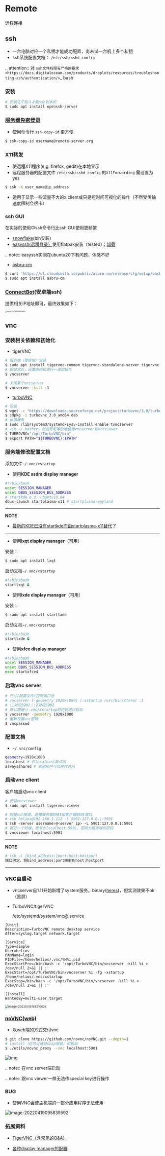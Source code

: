 # Remote

远程连接

## ssh

* 一台电脑对应一个私钥才能成功配置，尚未试一台机上多个私钥
* ssh系统配置文档： `/etc/ssh/sshd_config`

.. attention::  对 `ssh文件权限有严格的要求 <https://docs.digitalocean.com/products/droplets/resources/troubleshooting-ssh/authentication/>`_ bash

### 安装

```bash
# 安装这个别人才能ssh到本机
$ sudo apt install openssh-server
```

### [服务器免密登录](https://wiki.archlinux.org/title/SSH_keys#Copying_the_public_key_to_the_remote_server)

* 使用命令行 `ssh-copy-id` 更方便

```bash
$ ssh-copy-id username@remote-server.org
```

### X11转发

* 使远程X11程序(e.g. firefox, gedit)在本地显示
* 远程服务器的配置文件 `/etc/ssh/sshd_config` 的`X11Forwarding` 需设置为yes

```bash
$ ssh -X user_name@ip_address
```

* 适用于显示一些流量不大的x client或只是短时间可视化的操作（不然受传输速度限制会很卡）

### ssh GUI

在实际的使用中ssh命令行比ssh GUI使用更频繁

* [snowflake](https://github.com/subhra74/snowflake)(bin安装)
* [easyssh(远程登录）](https://github.com/muriloventuroso/easyssh#install-with-flatpak)使用flatpak安装（tested）；[卸载](https://discover.manjaro.org/flatpaks/com.github.muriloventuroso.easyssh)

.. note:: easyssh实测在ubuntu20下有问题，体感不好

* [asbru-cm](https://github.com/asbru-cm/asbru-cm)

```bash
$ curl 'https://dl.cloudsmith.io/public/asbru-cm/release/cfg/setup/bash.deb.sh' | sudo bash
$ sudo apt install asbru-cm
```

### [ConnectBot](https://connectbot.org/)(安卓端ssh)

提供相关IP地址即可，最终效果如下：

<img src="https://natsu-akatsuki.oss-cn-guangzhou.aliyuncs.com/img/image-20211202105905884.png" alt="image-20211202105904455" style="zoom: 33%;" />

## vnc

### 安装相关依赖和初始化

* tigerVNC

```bash
# 服务端（受控端）安装
$ sudo apt install tigervnc-common tigervnc-standalone-server tigervnc-xorg-extension
# 安装完后，设置密码和进行一波初始化
$ vncserver

# 关闭某个vncserver
$ vncserver -kill :1
```

* [turboVNC](https://sourceforge.net/projects/turbovnc/files/)

```bash
# 安装
$ wget -c "https://downloads.sourceforge.net/project/turbovnc/3.0/turbovnc_3.0_amd64.deb?ts=gAAAAABikQPtLcfRHL3VSbB2izA4d1rmaDANhrm7xE00zhL8-q403sxZhfLgXYz13VHS8v0BHCeeEG49ObEjAfFv44hCZnH5hA%3D%3D&use_mirror=udomain&r=https%3A%2F%2Fsourceforge.net%2Fprojects%2Fturbovnc%2Ffiles%2F3.0%2F" -O turbovnc_3.0_amd64.deb
$ sdpkg -i turbovnc_3.0_amd64.deb
# 设置服务
$ sudo /lib/systemd/systemd-sysv-install enable tvncserver
# vim ~/.bashrc，然后即可等价地使用vncserver和vncviewer...
$ TURBOVNC="/opt/TurboVNC/bin"
$ export PATH="${TURBOVNC}:$PATH"
```

### 服务端修改配置文档

添加文件`~/.vnc/xstartup`

* 使用**KDE ssdm display manager**

```bash
#!/bin/bash
unset SESSION_MANAGER
unset DBUS_SESSION_BUS_ADDRESS
# startkde e.g. ubuntu18.04
dbus-launch startplasma-x11 # startplasma-wayland 
```

---

**NOTE**

* [最新的KDE已没有startkde而由startplasma-x11替代](https://askubuntu.com/questions/746885/start-kde-5-through-vnc)了

---

* 使用**lxqt display manager**（可用）

安装：

```bash
$ sudo apt install lxqt
```

启动文档`~/.vnc/xstartup`

```bash
#!/bin/bash
startlxqt &
```

* 使用**lxde display manager**（可用）

安装：

```bash
$ sudo apt install startlxde
```

启动文档`~/.vnc/xstartup`

```bash
#!/bin/bash
startlxde &
```

* 使用**xfce display manager**

```bash
#!/bin/bash
unset SESSION_MANAGER
unset DBUS_SESSION_BUS_ADDRESS
exec startxfce4
```

### 启动vnc server

```bash
# 尺寸/配置文件/控制端口号
# vncserver [-geometry 1920x1080] [-xstartup /usr/bin/xterm] :1
# :1对应5901；:2对应5902
# 默认根据~/.vnc/xstartup的内容进行启动
$ vncserver -geometry 1920x1080
# 重新设置vnc密码
$ vncpasswd
```

### 配置文档

* `~/.vnc/config`

```bash
geometry=1920x1080
localhost # 仅localhost能访问
alwaysshared # 其他用户可以同时访问
```

### 启动vnc client

客户端启动vnc client

```bash
# 安装vncviewer
$ sudo apt install tigervnc-viewer

# 构建ssh隧道，连接服务端5901和客户端5901端口
# ssh helios@192.168.1.112 -L 5901:127.0.0.1:5901
$ ssh <server username>@<server ip> -L 5901:127.0.0.1:5901
# 新开一个终端，账号为localhost:5901，密码为服务端的密码
$ vncviewer localhost:5901
```

---

**NOTE**

```bash
# ssh -L [bind_address:]port:host:hostport
端口绑定，将bind_address:port映射到host:hostport
```

---

### VNC自启动

* vncserver自1.11开始新增了system服务，binary([heres](https://github.com/TigerVNC/tigervnc/releases))，但实测效果不ok（黑屏）

* TurboVNC/tigerVNC

  /etc/systemd/system/vnc@.service

```service
[Unit]
Description=TurboVNC remote desktop service
After=syslog.target network.target

[Service]
Type=simple
User=helios
PAMName=login
PIDFile=/home/helios/.vnc/%H%i.pid
ExecStartPre=/bin/bash -c '/opt/TurboVNC/bin/vncserver -kill %i > /dev/null 2>&1 || :'
ExecStart=/opt/TurboVNC/bin/vncserver %i -fg -xstartup /home/helios/.vnc/xstartup
ExecStop=/bin/bash -c '/opt/TurboVNC/bin/vncserver -kill %i > /dev/null 2>&1 || :'

[Install]
WantedBy=multi-user.target
```

<img src="https://natsu-akatsuki.oss-cn-guangzhou.aliyuncs.com/img/image-20220418184210024.png" alt="image-20220418184210024" style="zoom:67%;" />

### [noVNC(web)](https://github.com/novnc/noVNC)

* 以web端的方式交付vnc

```bash
$ git clone https://github.com/novnc/noVNC.git --depth=1
# install（也可以通过snap安装）和启动
$ ./utils/novnc_proxy --vnc localhost:5901
```

![img](https://natsu-akatsuki.oss-cn-guangzhou.aliyuncs.com/img/oTge9ryVokLqPaFk.png!thumbnail)

.. note:: 在vnc server端启动

.. note:: 跟vnc viewer一样无法传special key进行操作

### BUG

* 使用VNC会使主机端的一部分应用程序无法使用

<img src="https://natsu-akatsuki.oss-cn-guangzhou.aliyuncs.com/img/image-20220419095839592.png" alt="image-20220419095839592"  />

### 拓展资料

* [TigerVNC（含常见的Q&A）](https://wiki.archlinux.org/title/TigerVNC_(%E7%AE%80%E4%BD%93%E4%B8%AD%E6%96%87)#%E6%B2%A1%E6%9C%89%E7%AA%97%E5%8F%A3%E8%A3%85%E9%A5%B0/%E8%BE%B9%E6%A1%86/%E6%A0%87%E9%A2%98%E6%A0%8F/%E6%97%A0%E6%B3%95%E7%A7%BB%E5%8A%A8%E7%AA%97%E5%8F%A3)

* [各种display manager的配置](https://bytexd.com/how-to-install-configure-vnc-server-on-ubuntu-20-04/)i
